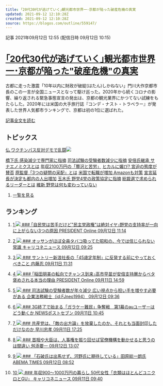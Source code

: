 ```yaml
---
title: ｢20代30代が逃げていく｣観光都市世界一･京都が陥った破産危機の真実
updated: 2021-09-12 12:10:28Z
created: 2021-09-12 12:10:28Z
source: https://blogos.com/outline/559147/
---
```


 記事
2021年09月12日 12:55 (配信日時 09月12日 10:15)

# [｢20代30代が逃げていく｣観光都市世界一･京都が陥った"破産危機"の真実](https://blogos.com/article/559147/)

古都に走った激震「10年以内に財政が破綻(はたん)しかねない」門川大作京都市長のこの一言が全国ニュースとなって駆け巡った。2020年から続くコロナの影響、繰り返される緊急事態宣言の発出は、京都の観光業界にかつてない試練をもたらした。2020年には米国の大手旅行誌『コンデ・ナスト・トラベラー』が発表した世界人気都市ランキングで、京都は初の1位に選ばれた。

[記事全文を読む](https://blogos.com/article/559147/)

## トピックス

[仏 ワクチンパス反対デモで乱闘](https://blogos.com/outline/559199/)![](https://static.blogos.com/pc/image/refine/new.png)

[橋下氏 感染減少で専門家に指摘](https://blogos.com/outline/559198/)
[司法試験の受験者数減少に指摘](https://blogos.com/outline/559144/)
[安倍氏継承 サナエノミクスとは](https://blogos.com/outline/559182/)
[年収2100万円の「贅沢と苦労」](https://blogos.com/outline/559125/)
[ヒカルに媚び? 宮迫の態度が賛否](https://blogos.com/outline/559153/)
[原監督「3つの疑問の采配」とは](https://blogos.com/outline/559162/)
[米国で転職が増加 Amazonも対策](https://blogos.com/outline/559177/)
[宣言延長が決定も都内の人出増加](https://blogos.com/outline/559180/)
[玉木氏 野党4党の政策協定に指摘](https://blogos.com/outline/559176/)
[総裁選で求められるリーダーとは](https://blogos.com/outline/559175/)
[維新 野党は何も変わっていない](https://blogos.com/outline/559173/)
1.   [一覧を見る](https://blogos.com/article/pickup_archive/0/)

## ランキング

1.   [   1  ![](https://static.blogos.com/media/member/85652/icon.png?1631448008)    ### ｢自民党は苦手だけど"民主党政権"は絶対イヤ｣野党の支持率が一向に上がらない3つの原因       PRESIDENT Online    09月12日 11:14](https://blogos.com/article/559148/)

2.   [   2  ![](https://static.blogos.com/media/member/60196/icon.png?1631448008)    ### オッサンがほぼ全員タバコ吸ってた昭和の、今では信じられない常識       キャリコネニュース    09月12日 09:25](https://blogos.com/article/559126/)

3.   [   3  ![](https://static.blogos.com/media/member/254/icon.png?1631448008)    ### サントリー新浪社長の「45歳定年制」に反発する前にやっておくべきこと       内藤忍    09月11日 11:31](https://blogos.com/article/559072/)

4.   [   4  ![](https://static.blogos.com/media/member/85652/icon.png?1631448008)    ### ｢稲田朋美の転向でチャンス到来｣高市早苗が安倍支持層からベタ褒めされる本当の理由       PRESIDENT Online    09月11日 14:59](https://blogos.com/article/558982/)

5.   [   5  ![](https://static.blogos.com/media/member/331/icon.png?1631448008)    ### 司法試験の受験者数が年々減少 広い視点から担い手を増やす必要がある       企業法務戦士（id:FJneo1994）    09月12日 09:36](https://blogos.com/article/559144/)

6.   [   6  ![](https://static.blogos.com/media/member/141337/icon.png?1631448008)    ### 3G終了で始まる「ガラケー難民」争奪戦　第1幕のauユーザーはどう動くか       NEWSポストセブン    09月11日 10:45](https://blogos.com/article/559047/)

7.   [   7  ![](https://static.blogos.com/media/member/94/icon.png?1631448008)    ### 共産党は、「敵の出方論」を放棄したのか、それとも当面封印しただけなのか       早川忠孝    09月11日 17:25](https://blogos.com/article/559100/)

8.   [   8  ![](https://static.blogos.com/media/member/228/icon.png?1631448008)    ### 首相や大臣は、人事権を振り回せば官僚機構を動かせると思うのは間違い       舛添要一    09月12日 13:07](https://blogos.com/article/559168/)

9.   [   9  ![](https://static.blogos.com/media/member/144960/icon.png?1631448008)    ### 「石破氏は出馬せず、河野氏に期待している」田原総一朗氏       ABEMA TIMES    09月12日 08:52](https://blogos.com/article/559139/)

10.   [   10  ![](https://static.blogos.com/media/member/60196/icon.png?1631448008)    ### 年収900～1000万円の暮らし 50代女性「衣類はほとんどユニクロとGU」        キャリコネニュース    09月11日 09:40](https://blogos.com/article/558966/)
